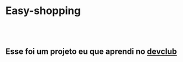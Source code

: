 # <h1>Easy-shopping</h1>
<br>
<br>
<h2> Esse foi um projeto eu que aprendi no <a href="https://rodolfomori.com.br/devclub"> devclub</a></h2>
